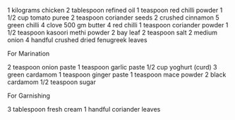 1 kilograms chicken
2 tablespoon refined oil
1 teaspoon red chilli powder
1 1/2 cup tomato puree
2 teaspoon coriander seeds
2 crushed cinnamon
5 green chilli
4 clove
500 gm butter
4 red chilli
1 teaspoon coriander powder
1 1/2 teaspoon kasoori methi powder
2 bay leaf
2 teaspoon salt
2 medium onion
4 handful crushed dried fenugreek leaves

For Marination

2 teaspoon onion paste
1 teaspoon garlic paste
1/2 cup yoghurt (curd)
3 green cardamom
1 teaspoon ginger paste
1 teaspoon mace powder
2 black cardamom
1/2 teaspoon sugar

For Garnishing

3 tablespoon fresh cream
1 handful coriander leaves
